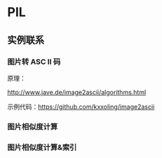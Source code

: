 # PIL


## 实例联系

### 图片转 ASC II 码

原理：

http://www.jave.de/image2ascii/algorithms.html

示例代码：https://github.com/kxxoling/image2ascii


### 图片相似度计算


### 图片相似度计算&索引

